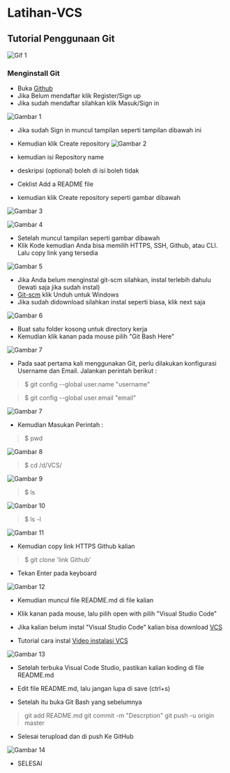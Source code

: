 # Latihan-VCS
## Tutorial Penggunaan Git

![Gif 1](screenshot/gif1.gif)

### Menginstall Git
- Buka [Github](https://Github.com)
- Jika Belum mendaftar klik Register/Sign up
- Jika sudah mendaftar silahkan klik Masuk/Sign in

![Gambar 1](screenshot/Ss1.png)

- Jika sudah Sign in muncul tampilan seperti tampilan dibawah ini
- Kemudian klik Create repository
![Gambar 2](screenshot/Ss2.jpg)

- kemudian isi Repository name
- deskripsi (optional) boleh di isi boleh tidak
- Ceklist Add a README file
- kemudian klik Create repository seperti gambar dibawah

![Gambar 3](screenshot/Ss3.png)

![Gambar 4](screenshot/Ss4.png)

- Setelah muncul tampilan seperti gambar dibawah
- Klik Kode kemudian Anda bisa memilih HTTPS, SSH, Github, atau CLI. Lalu copy link yang tersedia

![Gambar 5](screenshot/Ss5.jpg)

- Jika Anda belum menginstal git-scm silahkan, instal terlebih dahulu (lewati saja jika sudah instal)
- [Git-scm](https://git-scm.com) klik Unduh untuk Windows
- Jika sudah didownload silahkan instal seperti biasa, klik next saja

![Gambar 6](screenshot/Ss6.png)

- Buat satu folder kosong untuk directory kerja
- Kemudian klik kanan pada mouse pilih "Git Bash Here"

![Gambar 7](screenshot/Ss7.png)

- Pada saat pertama kali menggunakan Git, perlu dilakukan konfigurasi Username dan Email. Jalankan perintah berikut :

> $ git config --global user.name "username"

> $ git config --global user.email "email"

![Gambar 7](screenshot/Screenshot51.png)

- Kemudian Masukan Perintah :

> $ pwd

![Gambar 8](screenshot/Screenshot56.png)

> $ cd /d/VCS/

![Gambar 9](screenshot/Screenshot57.png)

> $ ls

![Gambar 10](screenshot/Screenshot58.png)

> $ ls -l

![Gambar 11](screenshot/Screenshot65.png)

- Kemudian copy link HTTPS Github kalian

> $ git clone 'link Github'

- Tekan Enter pada keyboard

![Gambar 12](screenshot/Screenshot70.png)

- Kemudian muncul file README.md di file kalian

- Klik kanan pada mouse, lalu pilih open with pilih "Visual Studio Code"

- Jika kalian belum instal "Visual Studio Code" kalian bisa download [VCS](https://code.visualstudio.com/)

- Tutorial cara instal [Video instalasi VCS](https://www.youtube.com/watch?v=OSmaWPSgvTQ)

![Gambar 13](screenshot/Screenshot71.png)

- Setelah terbuka Visual Code Studio, pastikan kalian koding di file README.md

- Edit file README.md, lalu jangan lupa di save (ctrl+s)

- Setelah itu buka Git Bash yang sebelumnya

> git add README.md
> git commit -m "Descrption"
> git push -u origin master

- Selesai terupload dan di push Ke GitHub

![Gambar 14](screenshot/Screenshot82.png)

- SELESAI